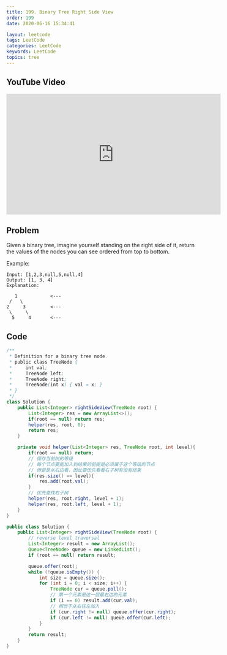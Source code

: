 ```yaml
---
title: 199. Binary Tree Right Side View
order: 199
date: 2020-06-16 15:34:41

layout: leetcode
tags: LeetCode
categories: LeetCode
keywords: LeetCode
topics: tree
---
```


## YouTube Video

<iframe width="560" height="315" src="https://www.youtube.com/embed/nxQzcx_m700" frameborder="0" allow="accelerometer; autoplay; encrypted-media; gyroscope; picture-in-picture" allowfullscreen></iframe>

## Problem

Given a binary tree, imagine yourself standing on the right side of it, return the values of the nodes you can see ordered from top to bottom.

Example:

```
Input: [1,2,3,null,5,null,4]
Output: [1, 3, 4]
Explanation:

   1            <---
 /   \
2     3         <---
 \     \
  5     4       <---
```

## Code

```java
/**
 * Definition for a binary tree node.
 * public class TreeNode {
 *     int val;
 *     TreeNode left;
 *     TreeNode right;
 *     TreeNode(int x) { val = x; }
 * }
 */
class Solution {
    public List<Integer> rightSideView(TreeNode root) {
        List<Integer> res = new ArrayList<>();
        if(root == null) return res;
        helper(res, root, 0);
        return res;
    }

    private void helper(List<Integer> res, TreeNode root, int level){
        if(root == null) return;
        // 保存当前树的等级
        // 每个节点要能加入到结果的前提是必须属于这个等级的节点
        // 但是是从右边看，因此要优先看看右子树有没有结果
        if(res.size() == level){
            res.add(root.val);
        }
        // 优先查找右子树
        helper(res, root.right, level + 1);
        helper(res, root.left, level + 1);
    }
}
```

```java
public class Solution {
    public List<Integer> rightSideView(TreeNode root) {
        // reverse level traversal
        List<Integer> result = new ArrayList();
        Queue<TreeNode> queue = new LinkedList();
        if (root == null) return result;

        queue.offer(root);
        while (!queue.isEmpty()) {
            int size = queue.size();
            for (int i = 0; i < size; i++) {
                TreeNode cur = queue.poll();
                // 第一个元素是这一层最右边的元素
                if (i == 0) result.add(cur.val);
                // 相当于从右往左加入
                if (cur.right != null) queue.offer(cur.right);
                if (cur.left != null) queue.offer(cur.left);
            }
        }
        return result;
    }
}
```

